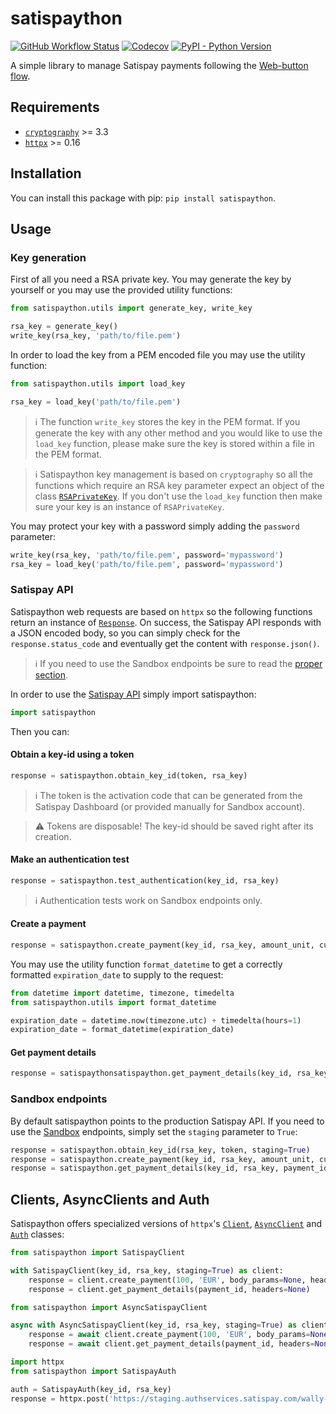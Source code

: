 # satispaython

[![GitHub Workflow Status](https://img.shields.io/github/workflow/status/otto-torino/satispaython/Test?style=flat-square)](https://github.com/otto-torino/satispaython/actions)
[![Codecov](https://img.shields.io/codecov/c/github/otto-torino/satispaython?style=flat-square)](https://codecov.io/gh/otto-torino/satispaython)
[![PyPI - Python Version](https://img.shields.io/pypi/pyversions/satispaython?style=flat-square)](https://pypi.org/project/satispaython)

A simple library to manage Satispay payments following the [Web-button flow](https://developers.satispay.com/docs/web-button-pay).

## Requirements

* [`cryptography`](https://github.com/pyca/cryptography) >= 3.3
* [`httpx`](https://github.com/encode/httpx) >= 0.16

## Installation

You can install this package with pip: `pip install satispaython`.

## Usage

### Key generation

First of all you need a RSA private key. You may generate the key by yourself or you may use the provided utility functions:

```python
from satispaython.utils import generate_key, write_key

rsa_key = generate_key()
write_key(rsa_key, 'path/to/file.pem')
```

In order to load the key from a PEM encoded file you may use the utility function:

```python
from satispaython.utils import load_key

rsa_key = load_key('path/to/file.pem')
```

> :information_source: The function `write_key` stores the key in the PEM format. If you generate the key with any other method and you would like to use the `load_key` function, please make sure the key is stored within a file in the PEM format.

> :information_source: Satispaython key management is based on `cryptography` so all the functions which require an RSA key parameter expect an object of the class [`RSAPrivateKey`](https://cryptography.io/en/latest/hazmat/primitives/asymmetric/rsa.html#cryptography.hazmat.primitives.asymmetric.rsa.RSAPrivateKey). If you don't use the `load_key` function then make sure your key is an instance of `RSAPrivateKey`.

You may protect your key with a password simply adding the `password` parameter:

```python
write_key(rsa_key, 'path/to/file.pem', password='mypassword')
rsa_key = load_key('path/to/file.pem', password='mypassword')
```

### Satispay API

Satispaython web requests are based on `httpx` so the following functions return an instance of [`Response`](https://www.python-httpx.org/api/#response). On success, the Satispay API responds with a JSON encoded body, so you can simply check for the `response.status_code` and eventually get the content with `response.json()`.

> :information_source: If you need to use the Sandbox endpoints be sure to read the [proper section](https://github.com/otto-torino/satispaython#sandbox-endpoints).

In order to use the [Satispay API](https://developers.satispay.com/reference) simply import satispaython:

```python
import satispaython
```

Then you can:

#### Obtain a key-id using a token

```python
response = satispaython.obtain_key_id(token, rsa_key)
```

> :information_source: The token is the activation code that can be generated from the Satispay Dashboard (or provided manually for Sandbox account).

> :warning: Tokens are disposable! The key-id should be saved right after its creation.

#### Make an authentication test

```python
response = satispaython.test_authentication(key_id, rsa_key)
```

> :information_source: Authentication tests work on Sandbox endpoints only.

#### Create a payment

```python
response = satispaython.create_payment(key_id, rsa_key, amount_unit, currency, body_params=None, headers=None)
```

You may use the utility function `format_datetime` to get a correctly formatted `expiration_date` to supply to the request:

```python
from datetime import datetime, timezone, timedelta
from satispaython.utils import format_datetime

expiration_date = datetime.now(timezone.utc) + timedelta(hours=1)
expiration_date = format_datetime(expiration_date)
```

#### Get payment details

```python
response = satispaythonsatispaython.get_payment_details(key_id, rsa_key, payment_id, headers=None)
```

### Sandbox endpoints

By default satispaython points to the production Satispay API. If you need to use the [Sandbox](https://developers.satispay.com/docs/sandbox-account) endpoints, simply set the `staging` parameter to `True`:

```python
response = satispaython.obtain_key_id(rsa_key, token, staging=True)
response = satispaython.create_payment(key_id, rsa_key, amount_unit, currency, body_params=None, headers=None, staging=True)
response = satispaython.get_payment_details(key_id, rsa_key, payment_id, headers=None, staging=True)
```

## Clients, AsyncClients and Auth

Satispaython offers specialized versions of `httpx`'s [`Client`](https://www.python-httpx.org/api/#client), [`AsyncClient`](https://www.python-httpx.org/api/#asyncclient) and [`Auth`](https://www.python-httpx.org/advanced/#customizing-authentication) classes:

```python
from satispaython import SatispayClient

with SatispayClient(key_id, rsa_key, staging=True) as client:
    response = client.create_payment(100, 'EUR', body_params=None, headers=None)
    response = client.get_payment_details(payment_id, headers=None)
```

```python
from satispaython import AsyncSatispayClient

async with AsyncSatispayClient(key_id, rsa_key, staging=True) as client:
    response = await client.create_payment(100, 'EUR', body_params=None, headers=None)
    response = await client.get_payment_details(payment_id, headers=None)
```

```python
import httpx
from satispaython import SatispayAuth

auth = SatispayAuth(key_id, rsa_key)
response = httpx.post('https://staging.authservices.satispay.com/wally-services/protocol/tests/signature', auth=auth)
```
